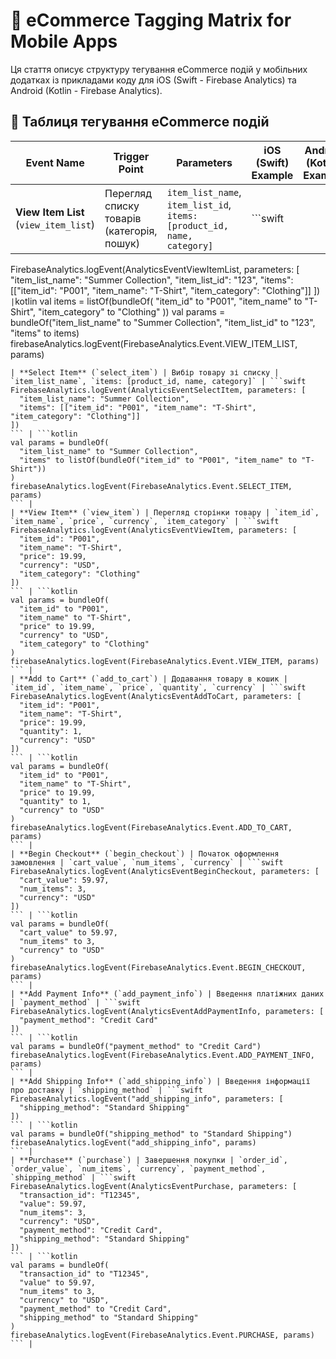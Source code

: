# 📱 eCommerce Tagging Matrix for Mobile Apps

Ця стаття описує структуру тегування eCommerce подій у мобільних додатках із прикладами коду для iOS (Swift - Firebase Analytics) та Android (Kotlin - Firebase Analytics).

## 🔹 Таблиця тегування eCommerce подій

| **Event Name** | **Trigger Point** | **Parameters** | **iOS (Swift) Example** | **Android (Kotlin) Example** |
|--------------|----------------|--------------|----------------------|-----------------------|
| **View Item List** (`view_item_list`) | Перегляд списку товарів (категорія, пошук) | `item_list_name`, `item_list_id`, `items: [product_id, name, category]` | ```swift
FirebaseAnalytics.logEvent(AnalyticsEventViewItemList, parameters: [
  "item_list_name": "Summer Collection",
  "item_list_id": "123",
  "items": [["item_id": "P001", "item_name": "T-Shirt", "item_category": "Clothing"]]
])
``` | ```kotlin
val items = listOf(bundleOf(
  "item_id" to "P001",
  "item_name" to "T-Shirt",
  "item_category" to "Clothing"
))
val params = bundleOf("item_list_name" to "Summer Collection", "item_list_id" to "123", "items" to items)
firebaseAnalytics.logEvent(FirebaseAnalytics.Event.VIEW_ITEM_LIST, params)
``` |
| **Select Item** (`select_item`) | Вибір товару зі списку | `item_list_name`, `items: [product_id, name, category]` | ```swift
FirebaseAnalytics.logEvent(AnalyticsEventSelectItem, parameters: [
  "item_list_name": "Summer Collection",
  "items": [["item_id": "P001", "item_name": "T-Shirt", "item_category": "Clothing"]]
])
``` | ```kotlin
val params = bundleOf(
  "item_list_name" to "Summer Collection",
  "items" to listOf(bundleOf("item_id" to "P001", "item_name" to "T-Shirt"))
)
firebaseAnalytics.logEvent(FirebaseAnalytics.Event.SELECT_ITEM, params)
``` |
| **View Item** (`view_item`) | Перегляд сторінки товару | `item_id`, `item_name`, `price`, `currency`, `item_category` | ```swift
FirebaseAnalytics.logEvent(AnalyticsEventViewItem, parameters: [
  "item_id": "P001",
  "item_name": "T-Shirt",
  "price": 19.99,
  "currency": "USD",
  "item_category": "Clothing"
])
``` | ```kotlin
val params = bundleOf(
  "item_id" to "P001",
  "item_name" to "T-Shirt",
  "price" to 19.99,
  "currency" to "USD",
  "item_category" to "Clothing"
)
firebaseAnalytics.logEvent(FirebaseAnalytics.Event.VIEW_ITEM, params)
``` |
| **Add to Cart** (`add_to_cart`) | Додавання товару в кошик | `item_id`, `item_name`, `price`, `quantity`, `currency` | ```swift
FirebaseAnalytics.logEvent(AnalyticsEventAddToCart, parameters: [
  "item_id": "P001",
  "item_name": "T-Shirt",
  "price": 19.99,
  "quantity": 1,
  "currency": "USD"
])
``` | ```kotlin
val params = bundleOf(
  "item_id" to "P001",
  "item_name" to "T-Shirt",
  "price" to 19.99,
  "quantity" to 1,
  "currency" to "USD"
)
firebaseAnalytics.logEvent(FirebaseAnalytics.Event.ADD_TO_CART, params)
``` |
| **Begin Checkout** (`begin_checkout`) | Початок оформлення замовлення | `cart_value`, `num_items`, `currency` | ```swift
FirebaseAnalytics.logEvent(AnalyticsEventBeginCheckout, parameters: [
  "cart_value": 59.97,
  "num_items": 3,
  "currency": "USD"
])
``` | ```kotlin
val params = bundleOf(
  "cart_value" to 59.97,
  "num_items" to 3,
  "currency" to "USD"
)
firebaseAnalytics.logEvent(FirebaseAnalytics.Event.BEGIN_CHECKOUT, params)
``` |
| **Add Payment Info** (`add_payment_info`) | Введення платіжних даних | `payment_method` | ```swift
FirebaseAnalytics.logEvent(AnalyticsEventAddPaymentInfo, parameters: [
  "payment_method": "Credit Card"
])
``` | ```kotlin
val params = bundleOf("payment_method" to "Credit Card")
firebaseAnalytics.logEvent(FirebaseAnalytics.Event.ADD_PAYMENT_INFO, params)
``` |
| **Add Shipping Info** (`add_shipping_info`) | Введення інформації про доставку | `shipping_method` | ```swift
FirebaseAnalytics.logEvent("add_shipping_info", parameters: [
  "shipping_method": "Standard Shipping"
])
``` | ```kotlin
val params = bundleOf("shipping_method" to "Standard Shipping")
firebaseAnalytics.logEvent("add_shipping_info", params)
``` |
| **Purchase** (`purchase`) | Завершення покупки | `order_id`, `order_value`, `num_items`, `currency`, `payment_method`, `shipping_method` | ```swift
FirebaseAnalytics.logEvent(AnalyticsEventPurchase, parameters: [
  "transaction_id": "T12345",
  "value": 59.97,
  "num_items": 3,
  "currency": "USD",
  "payment_method": "Credit Card",
  "shipping_method": "Standard Shipping"
])
``` | ```kotlin
val params = bundleOf(
  "transaction_id" to "T12345",
  "value" to 59.97,
  "num_items" to 3,
  "currency" to "USD",
  "payment_method" to "Credit Card",
  "shipping_method" to "Standard Shipping"
)
firebaseAnalytics.logEvent(FirebaseAnalytics.Event.PURCHASE, params)
``` |
